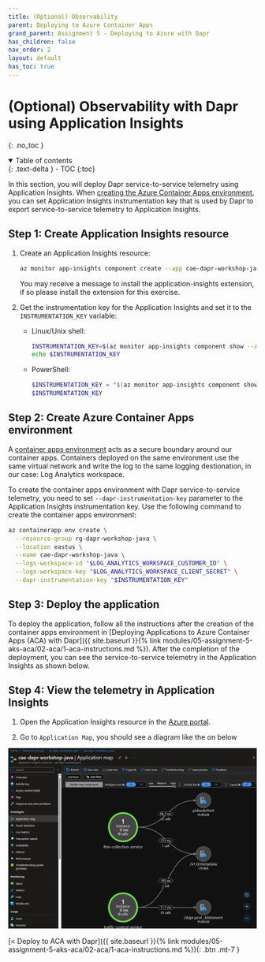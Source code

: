 ```yaml
---
title: (Optional) Observability
parent: Deploying to Azure Container Apps
grand_parent: Assignment 5 - Deploying to Azure with Dapr
has_children: false
nav_order: 2
layout: default
has_toc: true
---
```


# (Optional) Observability with Dapr using Application Insights

{: .no_toc }

<details open markdown="block">
  <summary>
    Table of contents
  </summary>
  {: .text-delta }
- TOC
{:toc}
</details>

In this section, you will deploy Dapr service-to-service telemetry using Application Insights. When [creating the Azure Container Apps environment](https://learn.microsoft.com/en-us/cli/azure/containerapp/env?view=azure-cli-latest#az-containerapp-env-create), you can set Application Insights instrumentation key that is used by Dapr to export service-to-service telemetry to Application Insights.

## Step 1: Create Application Insights resource

1. Create an Application Insights resource:

    ```bash
    az monitor app-insights component create --app cae-dapr-workshop-java --location eastus --kind web -g rg-dapr-workshop-java --application-type web
    ```

    You may receive a message to install the application-insights extension, if so please install the extension for this exercise.

1. Get the instrumentation key for the Application Insights and set it to the `INSTRUMENTATION_KEY` variable:

    - Linux/Unix shell:

      ```bash
      INSTRUMENTATION_KEY=$(az monitor app-insights component show --app cae-dapr-workshop-java -g rg-dapr-workshop-java --query instrumentationKey)
      echo $INSTRUMENTATION_KEY
      ```

    - PowerShell:

      ```powershell
      $INSTRUMENTATION_KEY = "$(az monitor app-insights component show --app cae-dapr-workshop-java -g rg-dapr-workshop-java --query instrumentationKey)"
      $INSTRUMENTATION_KEY
      ```

## Step 2: Create Azure Container Apps environment

A [container apps environment](https://learn.microsoft.com/en-us/azure/container-apps/environment) acts as a secure boundary around our container apps. Containers deployed on the same environment use the same virtual network and write the log to the same logging destionation, in our case: Log Analytics workspace.

To create the container apps environment with Dapr service-to-service telemetry, you need to set `--dapr-instrumentation-key` parameter to the Application Insights instrumentation key. Use the following command to create the container apps environment:

```bash
az containerapp env create \
  --resource-group rg-dapr-workshop-java \
  --location eastus \
  --name cae-dapr-workshop-java \
  --logs-workspace-id "$LOG_ANALYTICS_WORKSPACE_CUSTOMER_ID" \
  --logs-workspace-key "$LOG_ANALYTICS_WORKSPACE_CLIENT_SECRET" \
  --dapr-instrumentation-key "$INSTRUMENTATION_KEY"
```

## Step 3: Deploy the application

To deploy the application, follow all the instructions after the creation of the container apps environment in [Deploying Applications to Azure Container Apps (ACA) with Dapr]({{ site.baseurl }}{% link modules/05-assignment-5-aks-aca/02-aca/1-aca-instructions.md %}). After the completion of the deployment, you can see the service-to-service telemetry in the Application Insights as shown below.

## Step 4: View the telemetry in Application Insights

1. Open the Application Insights resource in the [Azure portal]([https](https://portal.azure.com/)).

1. Go to `Application Map`, you should see a diagram like the on below

![Dapr Telemetry](../../../assets/image/../images/dapr-telemetry.png)

<span class="fs-3">
[< Deploy to ACA with Dapr]({{ site.baseurl }}{% link modules/05-assignment-5-aks-aca/02-aca/1-aca-instructions.md %}){: .btn .mt-7 }
</span>

